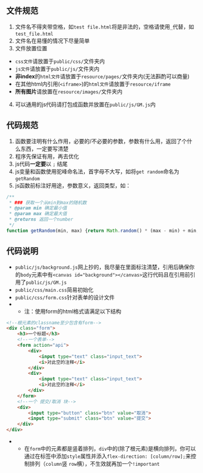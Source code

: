 ## 文件规范
1. 文件名不得夹带空格，如`test file.html`将是非法的，空格请使用`_`代替，如`test_file.html`
2. 文件名在易懂的情况下尽量简单
3. 文件放置位置
- `css文件`请放置于`public/css/`文件夹内
- `js文件`请放置于`public/js/`文件夹内
- <b>非index</b>的`html文件`请放置于`resource/pages/`文件夹内(无法斟酌可以商量)
- 在其他html内引用(`<iframe>`)的`html文件`请放置于`resource/iframe`
- <b>所有图片</b>请放置在`resource/images/`文件夹内
4. 可以通用的js代码请打包成函数并放置在`public/js/GM.js`内

## 代码规范
1. 函数要注明有什么作用，必要的/不必要的参数，参数有什么用，返回了个什么东西，一定要写清楚
2. 程序先保证有用，再去优化
3. js代码<b>一定要</b>以 `;` 结尾
4. js变量和函数使用驼峰命名法，首字母不大写，如将`get random`命名为`getRandom`
5. js函数前标注好用途，参数意义，返回类型，如：
```javascript
/**
 * ### 获取一个从min到max的随机数
 * @param min 确定最小值 
 * @param max 确定最大值 
 * @returns 返回一个number
 */
function getRandom(min, max) {return Math.random() * (max - min) + min;}
```

## 代码说明
- `public/js/background.js`网上抄的，我尽量在里面标注清楚，引用后确保你的`body`元素中有`<canvas id="background"></canvas>`这行代码且在引用前引用了`public/js/GM.js`
- `public/css/main.css`简易初始化
- `public/css/form.css`针对表单的设计文件
- - 注：使用form的html格式请满足以下结构
```html
<!--根元素的classname至少包含有form-->
<div class="form">
    <h3>一个标题</h3>
    <!--一个表单-->
    <form action="api">
        <div>
            <input type="text" class="input_text">
            <i>对此空的注释</i>
        </div>
        <div>
            <input type="text" class="input_text">
            <i>对此空的注释</i>
        </div>
    </form>
    <!--一个 提交/取消 块-->
    <div>
        <input type="button" class="btn" value="取消">
        <input type="submit" class="btn" value="提交">
    </div>
</div>
```
- - 在`form`中的元素都是竖着排列，`div`中的(除了根元素)是横向排列，你可以通过在标签中添加`style`属性并添入`flex-direction: [column/row];`来控制排列（`column`竖 `row`横），不生效就再加一个`!important`